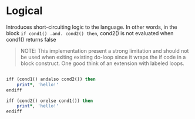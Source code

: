 # Logical

Introduces short-circuiting logic to the language. In other words, in the block `if cond1() .and. cond2() then`, cond2() is not evaluated when cond1() returns false

> NOTE: This implementation present a strong limitation and should not be used when exiting existing do-loop since it wraps the if code in a block construct. One good think of an extension with labeled loops.

```fortran

iff (cond1() andalso cond2()) then
    print*, 'hello!' 
endiff

iff (cond2() orelse cond1()) then
    print*, 'hello!'
endiff

```

